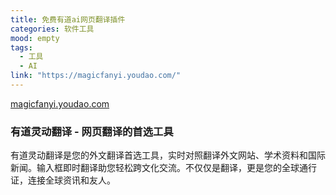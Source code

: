 ```yaml
---
title: 免费有道ai网页翻译插件
categories: 软件工具
mood: empty
tags:
  - 工具
  - AI
link: "https://magicfanyi.youdao.com/"
---
```




[magicfanyi.youdao.com](https://magicfanyi.youdao.com/) 

### 有道灵动翻译 - 网页翻译的首选工具

有道灵动翻译是您的外文翻译首选工具，实时对照翻译外文网站、学术资料和国际新闻。输入框即时翻译助您轻松跨文化交流。不仅仅是翻译，更是您的全球通行证，连接全球资讯和友人。
